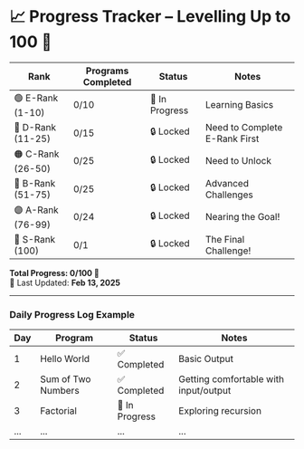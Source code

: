 # 📈 Progress Tracker – Levelling Up to 100 🚀  

| Rank | Programs Completed | Status | Notes |
|------|-------------------|--------|-------|
| 🟢 E-Rank (1-10)  | 0/10  | 🔄 In Progress | Learning Basics |
| 🔵 D-Rank (11-25) | 0/15  | 🔒 Locked | Need to Complete E-Rank First |
| 🟠 C-Rank (26-50) | 0/25  | 🔒 Locked | Need to Unlock |
| 🔴 B-Rank (51-75) | 0/25  | 🔒 Locked | Advanced Challenges |
| 🟣 A-Rank (76-99) | 0/24  | 🔒 Locked | Nearing the Goal! |
| 🖤 S-Rank (100)   | 0/1   | 🔒 Locked | The Final Challenge! |

**Total Progress: 0/100 🔄**  
🔹 Last Updated: **Feb 13, 2025**

---

### **Daily Progress Log Example**
| Day | Program                | Status     | Notes |
|-----|------------------------|------------|-------|
| 1   | Hello World            | ✅ Completed | Basic Output |
| 2   | Sum of Two Numbers     | ✅ Completed | Getting comfortable with input/output |
| 3   | Factorial              | 🔄 In Progress | Exploring recursion |
| ... | ...                    | ...        | ... |
